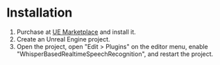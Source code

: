 # Installation

1. Purchase at [UE Marketplace](https://www.unrealengine.com/marketplace/product/d293a6a427c94831888ca0f47bc5939b) and install it.
2. Create an Unreal Engine project.
3. Open the project, open "Edit > Plugins" on the editor menu, enable "WhisperBasedRealtimeSpeechRecognition", and restart the project.

<!-- !!! Warning "Install to Linux"
    Since the Epic Games Launcher is not provided for Linux, you need to copy the plugin manually from Windows.
    
    1. On Windows, install the plugin from Epic Games Launcher.
    2. On Linux, create a project.
    3. Copy the plugin from the UE4 plugin folder on Windows to the project directory on Linux.
        - Copy from: <*UE4 installation folder on Windows*\>\Engine\Plugins\Marketplace\WhisperBasedRealtimeSpeechRecognition
        - Copy to: <*directory containing the .uporject created on Linux*>/Plugins/WhisperBasedRealtimeSpeechRecognition
    4. Recreate the following symbolic links:
        - WhisperBasedRealtimeSpeechRecognition/Source/ThirdParty/onnxruntime-linux-1.13.1/lib
            - libnvonnxparser.so
            - libnvonnxparser.so.8 -->
